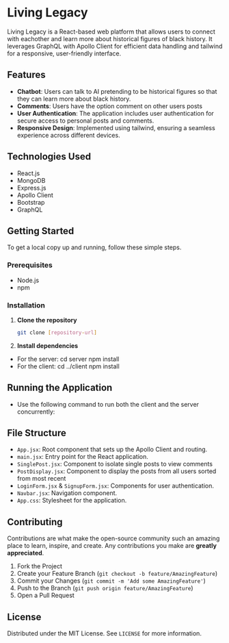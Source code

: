 # Living Legacy

Living Legacy is a React-based web platform that allows users to connect with eachother and learn more about historical figures of black history. It leverages GraphQL with Apollo Client for efficient data handling and tailwind for a responsive, user-friendly interface.

## Features

- **Chatbot**: Users can talk to AI pretending to be historical figures so that they can learn more about black history.
- **Comments**: Users have the option comment on other users posts
- **User Authentication**: The application includes user authentication for secure access to personal posts and comments.
- **Responsive Design**: Implemented using tailwind, ensuring a seamless experience across different devices.

## Technologies Used

- React.js
- MongoDB
- Express.js
- Apollo Client
- Bootstrap
- GraphQL

## Getting Started

To get a local copy up and running, follow these simple steps.

### Prerequisites

- Node.js
- npm

### Installation


1. **Clone the repository**
   ```bash
   git clone [repository-url]

2. **Install dependencies**
- For the server:
cd server
npm install
- For the client:
cd ../client
npm install

## Running the Application
- Use the following command to run both the client and the server concurrently:

## File Structure

- `App.jsx`: Root component that sets up the Apollo Client and routing.
- `main.jsx`: Entry point for the React application.
- `SinglePost.jsx`: Component to isolate single posts to view comments
- `PostDisplay.jsx`: Component to display the posts from all users sorted from most recent
- `LoginForm.jsx` & `SignupForm.jsx`: Components for user authentication.
- `Navbar.jsx`: Navigation component.
- `App.css`: Stylesheet for the application.

## Contributing

Contributions are what make the open-source community such an amazing place to learn, inspire, and create. Any contributions you make are **greatly appreciated**.

1. Fork the Project
2. Create your Feature Branch (`git checkout -b feature/AmazingFeature`)
3. Commit your Changes (`git commit -m 'Add some AmazingFeature'`)
4. Push to the Branch (`git push origin feature/AmazingFeature`)
5. Open a Pull Request

## License

Distributed under the MIT License. See `LICENSE` for more information.
